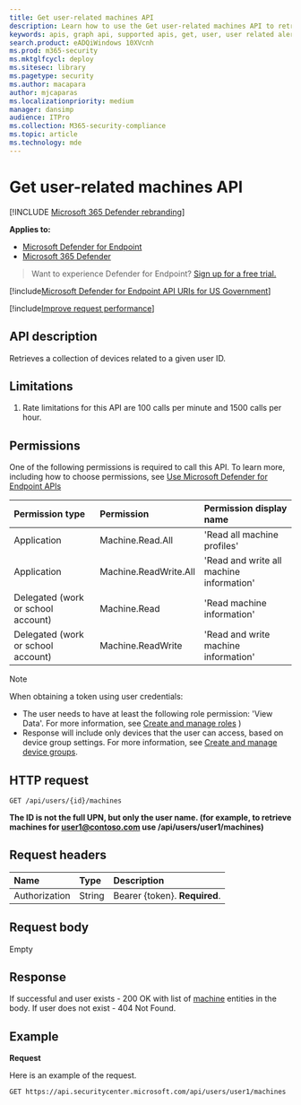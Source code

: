```yaml
---
title: Get user-related machines API
description: Learn how to use the Get user-related machines API to retrieve a collection of devices related to a user ID in Microsoft Defender for Endpoint.
keywords: apis, graph api, supported apis, get, user, user related alerts
search.product: eADQiWindows 10XVcnh
ms.prod: m365-security
ms.mktglfcycl: deploy
ms.sitesec: library
ms.pagetype: security
ms.author: macapara
author: mjcaparas
ms.localizationpriority: medium
manager: dansimp
audience: ITPro
ms.collection: M365-security-compliance
ms.topic: article
ms.technology: mde
---
```


# Get user-related machines API

[!INCLUDE [Microsoft 365 Defender rebranding](../../includes/microsoft-defender.md)]

**Applies to:**
- [Microsoft Defender for Endpoint](https://go.microsoft.com/fwlink/p/?linkid=2154037)
- [Microsoft 365 Defender](https://go.microsoft.com/fwlink/p/?linkid=2118804)

> Want to experience Defender for Endpoint? [Sign up for a free trial.](https://www.microsoft.com/microsoft-365/windows/microsoft-defender-atp?ocid=docs-wdatp-exposedapis-abovefoldlink) 


[!include[Microsoft Defender for Endpoint API URIs for US Government](../../includes/microsoft-defender-api-usgov.md)]

[!include[Improve request performance](../../includes/improve-request-performance.md)]

## API description
Retrieves a collection of devices related to a given user ID.


## Limitations
1. Rate limitations for this API are 100 calls per minute and 1500 calls per hour.


## Permissions
One of the following permissions is required to call this API. To learn more, including how to choose permissions, see [Use Microsoft Defender for Endpoint APIs](apis-intro.md)

Permission type |	Permission	|	Permission display name
:---|:---|:---
Application |	Machine.Read.All |	'Read all machine profiles'
Application |	Machine.ReadWrite.All |	'Read and write all machine information'
Delegated (work or school account) | Machine.Read | 'Read machine information'
Delegated (work or school account) | Machine.ReadWrite | 'Read and write machine information'

>[!Note]
> When obtaining a token using user credentials:
>- The user needs to have at least the following role permission: 'View Data'. For more information, see [Create and manage roles](user-roles.md) )
>- Response will include only devices that the user can access, based on device group settings. For more information, see [Create and manage device groups](machine-groups.md).

## HTTP request
```
GET /api/users/{id}/machines
```

**The ID is not the full UPN, but only the user name. (for example, to retrieve machines for user1@contoso.com use /api/users/user1/machines)**


## Request headers

Name | Type | Description
:---|:---|:---
Authorization | String | Bearer {token}. **Required**.


## Request body
Empty

## Response
If successful and user exists - 200 OK with list of [machine](machine.md) entities in the body. If user does not exist - 404 Not Found.


## Example

**Request**

Here is an example of the request.

```http
GET https://api.securitycenter.microsoft.com/api/users/user1/machines
```
